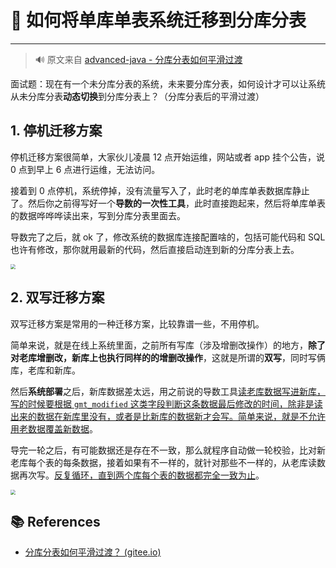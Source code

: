 # 🍹 如何将单库单表系统迁移到分库分表

---

> 🔊 原文来自 [advanced-java - 分库分表如何平滑过渡](https://doocs.gitee.io/advanced-java/#/./docs/high-concurrency/database-shard-method)

面试题：现在有一个未分库分表的系统，未来要分库分表，如何设计才可以让系统从未分库分表**动态切换**到分库分表上？（分库分表后的平滑过渡）

## 1. 停机迁移方案

停机迁移方案很简单，大家伙儿凌晨 12 点开始运维，网站或者 app 挂个公告，说 0 点到早上 6 点进行运维，无法访问。

接着到 0 点停机，系统停掉，没有流量写入了，此时老的单库单表数据库静止了。然后你之前得写好一个**导数的一次性工具**，此时直接跑起来，然后将单库单表的数据哗哗哗读出来，写到分库分表里面去。

导数完了之后，就 ok 了，修改系统的数据库连接配置啥的，包括可能代码和 SQL 也许有修改，那你就用最新的代码，然后直接启动连到新的分库分表上去。

<img src="https://gitee.com/veal98/images/raw/master/img/20201204111940.png" style="zoom:50%;" />

## 2. 双写迁移方案

双写迁移方案是常用的一种迁移方案，比较靠谱一些，不用停机。

简单来说，就是在线上系统里面，之前所有写库（涉及增删改操作）的地方，**除了对老库增删改，新库上也执行同样的的增删改操作**，这就是所谓的**双写**，同时写俩库，老库和新库。

然后**系统部署**之后，新库数据差太远，用之前说的导数工具<u>读老库数据写进新库，写的时候要根据 `gmt_modified` 这类字段判断这条数据最后修改的时间，除非是读出来的数据在新库里没有，或者是比新库的数据新才会写。简单来说，就是不允许用老数据覆盖新数据</u>。

导完一轮之后，有可能数据还是存在不一致，那么就程序自动做一轮校验，比对新老库每个表的每条数据，接着如果有不一样的，就针对那些不一样的，从老库读数据再次写。<u>反复循环，直到两个库每个表的数据都完全一致为止</u>。

<img src="https://gitee.com/veal98/images/raw/master/img/20201204112308.png" style="zoom:50%;" />

## 📚 References

- [分库分表如何平滑过渡？ (gitee.io)](https://doocs.gitee.io/advanced-java/#/./docs/high-concurrency/database-shard-method)